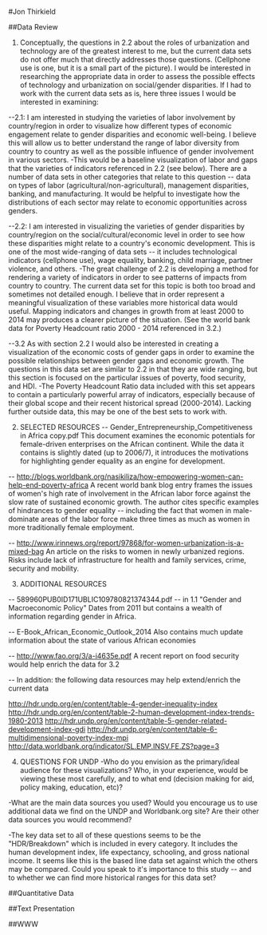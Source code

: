 #Jon Thirkield

##Data Review
1. Conceptually, the questions in 2.2 about the roles of urbanization and technology are of the greatest interest to me, but the current data sets do not offer much that directly addresses those questions. (Cellphone use is one, but it is a small part of the picture). I would be interested in researching the appropriate data in order to assess the possible effects of technology and urbanization on social/gender disparities. If I had to work with the current data sets as is, here three issues I would be interested in examining:

--2.1: I am interested in studying the varieties of labor involvement by country/region in order to visualize how different types of economic engagement relate to gender disparities and economic well-being. I believe this will allow us to better understand the range of labor diversity from country to country as well as the possible influence of gender involvement in various sectors.
-This would be a baseline visualization of labor and gaps that the varieties of indicators referenced in 2.2 (see below). There are a number of data sets in other categories that relate to this question -- data on types of labor (agricultural/non-agricultural), management disparities, banking, and manufacturing. It would be helpful to investigate how the distributions of each sector may relate to economic opportunities across genders.


--2.2: I am interested in visualizing the varieties of gender disparities by country/region on the social/cultural/economic level in order to see how these disparities might relate to a country's economic development. This is one of the most wide-ranging of data sets -- it includes technological indicators (cellphone use), wage equality, banking, child marriage, partner violence, and others.
-The great challenge of 2.2 is developing a method for rendering a variety of indicators in order to see patterns of impacts from country to country. The current data set for this topic is both too broad and sometimes not detailed enough. I believe that in order represent a meaningful visualization of these variables more historical data would useful. Mapping indicators and changes in growth from at least 2000 to 2014 may produces a clearer picture of the situation. (See the world bank data for Poverty Headcount ratio 2000 - 2014 referenced in 3.2.)


--3.2 As with section 2.2 I would also be interested in creating a visualization of the economic costs of gender gaps in order to examine the possible relationships between gender gaps and economic growth. The questions in this data set are similar to 2.2 in that they are wide ranging, but this section is focused on the particular issues of poverty, food security, and HDI. 
-The Poverty Headcount Ratio data included with this set appears to contain a particularly powerful array of indicators, especially because of their global scope and their recent historical spread (2000-2014). Lacking further outside data, this may be one of the best sets to work with.

2. SELECTED RESOURCES
-- Gender_Entrepreneurship_Competitiveness in Africa copy.pdf
This document examines the economic potentials for female-driven enterprises on the African continent. While the data it contains is slightly dated (up to 2006/7), it introduces the motivations for highlighting gender equality as an engine for development. 

-- http://blogs.worldbank.org/nasikiliza/how-empowering-women-can-help-end-poverty-africa
A recent world bank blog entry frames the issues of women's high rate of involvement in the African labor force against the slow rate of sustained economic growth. The author cites specific examples of hindrances to gender equality -- including the fact that women in male-dominate areas of the labor force make three times as much as women in more traditionally female employment.

-- http://www.irinnews.org/report/97868/for-women-urbanization-is-a-mixed-bag
An article on the risks to women in newly urbanized regions. Risks include lack of infrastructure for health and family services, crime, security and mobility. 

3. ADDITIONAL RESOURCES

-- 589960PUB0ID171UBLIC109780821374344.pdf -- in 1.1 "Gender and Macroeconomic Policy"
Dates from 2011 but contains a wealth of information regarding gender in Africa.

-- E-Book_African_Economic_Outlook_2014
Also contains much update information about the state of various African economies

-- http://www.fao.org/3/a-i4635e.pdf
A recent report on food security would help enrich the data for 3.2

-- In addition: the following data resources may help extend/enrich the current data

http://hdr.undp.org/en/content/table-4-gender-inequality-index
http://hdr.undp.org/en/content/table-2-human-development-index-trends-1980-2013
http://hdr.undp.org/en/content/table-5-gender-related-development-index-gdi
http://hdr.undp.org/en/content/table-6-multidimensional-poverty-index-mpi
http://data.worldbank.org/indicator/SL.EMP.INSV.FE.ZS?page=3

4. QUESTIONS FOR UNDP
-Who do you envision as the primary/ideal audience for these visualizations? Who, in your experience, would be viewing these most carefully, and to what end (decision making for aid, policy making, education, etc)?

-What are the main data sources you used? Would you encourage us to use additional data we find on the UNDP and Worldbank.org site? Are their other data sources you would recommend?

-The key data set to all of these questions seems to be the "HDR/Breakdown" which is included in every category. It includes the human development index, life expectancy, schooling, and gross national income. It seems like this is the based line data set against which the others may be compared. Could you speak to it's importance to this study -- and to whether we can find more historical ranges for this data set?


##Quantitative Data

##Text Presentation

##WWW